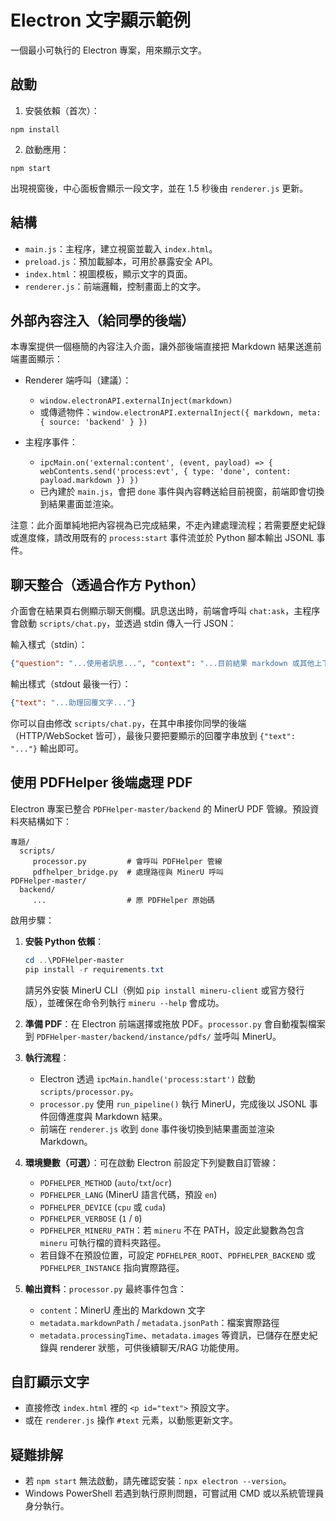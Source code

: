 # Electron 文字顯示範例

一個最小可執行的 Electron 專案，用來顯示文字。

## 啟動

1. 安裝依賴（首次）：

```
npm install
```

2. 啟動應用：

```
npm start
```

出現視窗後，中心面板會顯示一段文字，並在 1.5 秒後由 `renderer.js` 更新。

## 結構

- `main.js`：主程序，建立視窗並載入 `index.html`。
- `preload.js`：預加載腳本，可用於暴露安全 API。
- `index.html`：視圖模板，顯示文字的頁面。
- `renderer.js`：前端邏輯，控制畫面上的文字。

## 外部內容注入（給同學的後端）

本專案提供一個極簡的內容注入介面，讓外部後端直接把 Markdown 結果送進前端畫面顯示：

- Renderer 端呼叫（建議）：
	- `window.electronAPI.externalInject(markdown)`
	- 或傳遞物件：`window.electronAPI.externalInject({ markdown, meta: { source: 'backend' } })`

- 主程序事件：
	- `ipcMain.on('external:content', (event, payload) => { webContents.send('process:evt', { type: 'done', content: payload.markdown }) })`
	- 已內建於 `main.js`，會把 `done` 事件與內容轉送給目前視窗，前端即會切換到結果畫面並渲染。

注意：此介面單純地把內容視為已完成結果，不走內建處理流程；若需要歷史紀錄或進度條，請改用既有的 `process:start` 事件流並於 Python 腳本輸出 JSONL 事件。

## 聊天整合（透過合作方 Python）

介面會在結果頁右側顯示聊天側欄。訊息送出時，前端會呼叫 `chat:ask`，主程序會啟動 `scripts/chat.py`，並透過 stdin 傳入一行 JSON：

輸入樣式（stdin）：
```json
{"question": "...使用者訊息...", "context": "...目前結果 markdown 或其他上下文..."}
```

輸出樣式（stdout 最後一行）：
```json
{"text": "...助理回覆文字..."}
```

你可以自由修改 `scripts/chat.py`，在其中串接你同學的後端（HTTP/WebSocket 皆可），最後只要把要顯示的回覆字串放到 `{"text": "..."}` 輸出即可。

## 使用 PDFHelper 後端處理 PDF

Electron 專案已整合 `PDFHelper-master/backend` 的 MinerU PDF 管線。預設資料夾結構如下：

```
專題/
  scripts/
	 processor.py         # 會呼叫 PDFHelper 管線
	 pdfhelper_bridge.py  # 處理路徑與 MinerU 呼叫
PDFHelper-master/
  backend/
	 ...                  # 原 PDFHelper 原始碼
```

啟用步驟：

1. **安裝 Python 依賴**：
	```powershell
	cd ..\PDFHelper-master
	pip install -r requirements.txt
	```
	請另外安裝 MinerU CLI（例如 `pip install mineru-client` 或官方發行版），並確保在命令列執行 `mineru --help` 會成功。

2. **準備 PDF**：在 Electron 前端選擇或拖放 PDF。`processor.py` 會自動複製檔案到 `PDFHelper-master/backend/instance/pdfs/` 並呼叫 MinerU。

3. **執行流程**：
	- Electron 透過 `ipcMain.handle('process:start')` 啟動 `scripts/processor.py`。
	- `processor.py` 使用 `run_pipeline()` 執行 MinerU，完成後以 JSONL 事件回傳進度與 Markdown 結果。
	- 前端在 `renderer.js` 收到 `done` 事件後切換到結果畫面並渲染 Markdown。

4. **環境變數（可選）**：可在啟動 Electron 前設定下列變數自訂管線：
	- `PDFHELPER_METHOD` (`auto`/`txt`/`ocr`)
	- `PDFHELPER_LANG` (MinerU 語言代碼，預設 `en`)
	- `PDFHELPER_DEVICE` (`cpu` 或 `cuda`)
	- `PDFHELPER_VERBOSE` (`1` / `0`)
	- `PDFHELPER_MINERU_PATH`：若 `mineru` 不在 PATH，設定此變數為包含 `mineru` 可執行檔的資料夾路徑。
	- 若目錄不在預設位置，可設定 `PDFHELPER_ROOT`、`PDFHELPER_BACKEND` 或 `PDFHELPER_INSTANCE` 指向實際路徑。

5. **輸出資料**：`processor.py` 最終事件包含：
	- `content`：MinerU 產出的 Markdown 文字
	- `metadata.markdownPath` / `metadata.jsonPath`：檔案實際路徑
	- `metadata.processingTime`、`metadata.images` 等資訊，已儲存在歷史紀錄與 renderer 狀態，可供後續聊天/RAG 功能使用。

## 自訂顯示文字

- 直接修改 `index.html` 裡的 `<p id="text">` 預設文字。
- 或在 `renderer.js` 操作 `#text` 元素，以動態更新文字。

## 疑難排解

- 若 `npm start` 無法啟動，請先確認安裝：`npx electron --version`。
- Windows PowerShell 若遇到執行原則問題，可嘗試用 CMD 或以系統管理員身分執行。
